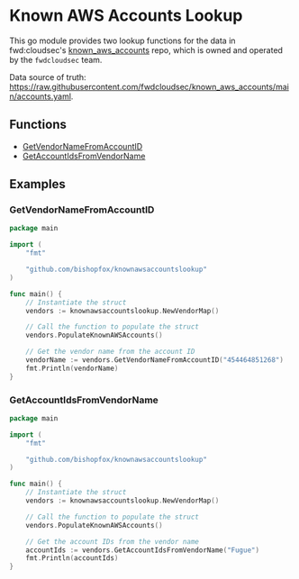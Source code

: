 # Known AWS Accounts Lookup

This go module provides two lookup functions for the data in fwd:cloudsec's [known_aws_accounts](https://raw.githubusercontent.com/fwdcloudsec/known_aws_accounts/) repo, which is owned and operated by the `fwdcloudsec` team. 

Data source of truth: https://raw.githubusercontent.com/fwdcloudsec/known_aws_accounts/main/accounts.yaml.

## Functions

* [GetVendorNameFromAccountID](#GetVendorNameFromAccountID)
* [GetAccountIdsFromVendorName](#GetAccountIdsFromVendorName)

## Examples

### GetVendorNameFromAccountID

```go
package main 

import (
	"fmt"

	"github.com/bishopfox/knownawsaccountslookup"
)

func main() {
	// Instantiate the struct
	vendors := knownawsaccountslookup.NewVendorMap()

	// Call the function to populate the struct
	vendors.PopulateKnownAWSAccounts()

	// Get the vendor name from the account ID
	vendorName := vendors.GetVendorNameFromAccountID("454464851268")
	fmt.Println(vendorName)
}
```


### GetAccountIdsFromVendorName

```go
package main 

import (
	"fmt"

	"github.com/bishopfox/knownawsaccountslookup"
)

func main() {
	// Instantiate the struct
	vendors := knownawsaccountslookup.NewVendorMap()

	// Call the function to populate the struct
	vendors.PopulateKnownAWSAccounts()

	// Get the account IDs from the vendor name
	accountIds := vendors.GetAccountIdsFromVendorName("Fugue")
	fmt.Println(accountIds)
}
```